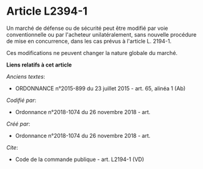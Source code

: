 # Article L2394-1

Un marché de défense ou de sécurité peut être modifié par voie conventionnelle ou par l'acheteur unilatéralement, sans
nouvelle procédure de mise en concurrence, dans les cas prévus à l'article L. 2194-1. 

Ces modifications ne peuvent changer la nature globale du marché.

**Liens relatifs à cet article**

_Anciens textes_:

  - ORDONNANCE n°2015-899 du 23 juillet 2015 - art. 65, alinéa 1 (Ab)

_Codifié par_:

  - Ordonnance n°2018-1074 du 26 novembre 2018 - art.

_Créé par_:

  - Ordonnance n°2018-1074 du 26 novembre 2018 - art.

_Cite_:

  - Code de la commande publique - art. L2194-1 (VD)
